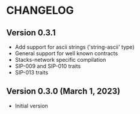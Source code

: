 CHANGELOG
=========

Version 0.3.1
-------------------------------

* Add support for ascii strings ('string-ascii' type)
* General support for well known contracts
* Stacks-network specific compilation
* SIP-009 and SIP-010 traits
* SIP-013 traits

Version 0.3.0 (March 1, 2023)
-------------------------------

* Initial version
